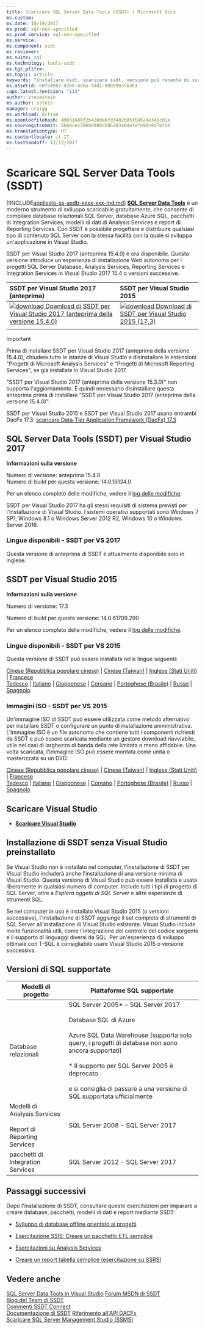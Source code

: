 ```yaml
---
title: Scaricare SQL Server Data Tools (SSDT) | Microsoft Docs
ms.custom: 
ms.date: 10/19/2017
ms.prod: sql-non-specified
ms.prod_service: sql-non-specified
ms.service: 
ms.component: ssdt
ms.reviewer: 
ms.suite: sql
ms.technology: tools-ssdt
ms.tgt_pltfrm: 
ms.topic: article
keywords: "installare ssdt, scaricare ssdt, versione più recente di ssdt"
ms.assetid: b0fc4987-d260-4d0a-9dd1-98099835b361
caps.latest.revision: "113"
author: stevestein
ms.author: sstein
manager: craigg
ms.workload: Active
ms.openlocfilehash: 49651680f2b420da6fd3402b05f54524e346cd1e
ms.sourcegitcommit: 6bbecec786b0900db86203a04afef490c8d7bfab
ms.translationtype: HT
ms.contentlocale: it-IT
ms.lasthandoff: 12/12/2017
---
```

# <a name="download-sql-server-data-tools-ssdt"></a>Scaricare SQL Server Data Tools (SSDT)
[!INCLUDE[appliesto-ss-asdb-xxxx-xxx-md.md](../includes/appliesto-ss-asdb-xxxx-xxx-md.md)]
**[SQL Server Data Tools](https://msdn.microsoft.com/library/hh272686(v=vs.103).aspx)** è un moderno strumento di sviluppo scaricabile gratuitamente, che consente di compilare database relazionali SQL Server, database Azure SQL, pacchetti di Integration Services, modelli di dati di Analysis Services e report di Reporting Services. Con SSDT è possibile progettare e distribuire qualsiasi tipo di contenuto SQL Server con la stessa facilità con la quale si sviluppa un'applicazione in Visual Studio. 

SSDT per Visual Studio 2017 (anteprima 15.4.0) è ora disponibile. Questa versione introduce un'esperienza di installazione Web autonoma per i progetti SQL Server Database, Analysis Services, Reporting Services e Integration Services in Visual Studio 2017 15.4 o versioni successive.

| SSDT per Visual Studio 2017 (anteprima) | SSDT per Visual Studio 2015 | 
|:--|:--|
|[![download](../ssdt/media/download.png) Download di SSDT per Visual Studio 2017 (anteprima della versione 15.4.0) ](https://go.microsoft.com/fwlink/?LinkId=860015) | [![download](../ssdt/media/download.png) Download di SSDT per Visual Studio 2015 (17.3)](https://go.microsoft.com/fwlink/?linkid=858660)|
|||

> [!IMPORTANT]
> Prima di installare SSDT per Visual Studio 2017 (anteprima della versione 15.4.0), chiudere tutte le istanze di Visual Studio e disinstallare le estensioni "Progetti di Microsoft Analysis Services" e "Progetti di Microsoft Reporting Services", se già installate in Visual Studio 2017. 
> 
> "SSDT per Visual Studio 2017 (anteprima della versione 15.3.0)" non supporta l'aggiornamento. È quindi necessario disinstallare questa anteprima prima di installare "SSDT per Visual Studio 2017 (anteprima della versione 15.4.0)". 


SSDT per Visual Studio 2015 e SSDT per Visual Studio 2017 usano entrambi DacFx 17.3: [scaricare Data-Tier Application Framework (DacFx) 17.3](https://www.microsoft.com/download/details.aspx?id=56048)



## <a name="ssdt-for-visual-studio-2017"></a>SQL Server Data Tools (SSDT) per Visual Studio 2017
**Informazioni sulla versione**  
  
Numero di versione: anteprima 15.4.0  
Numero di build per questa versione: 14.0.16134.0

Per un elenco completo delle modifiche, vedere il [log delle modifiche](changelog-for-sql-server-data-tools-ssdt.md).

SSDT per Visual Studio 2017 ha gli stessi requisiti di sistema previsti per l'installazione di Visual Studio. I sistemi operativi supportati sono Windows 7 SP1, Windows 8.1 o Windows Server 2012 R2, Windows 10 o Windows Server 2016.  

### <a name="available-languages---ssdt-for-vs-2017"></a>Lingue disponibili - SSDT per VS 2017
  
 Questa versione di anteprima di SSDT è attualmente disponibile solo in inglese.




## <a name="ssdt-for-visual-studio-2015"></a>SSDT per Visual Studio 2015
**Informazioni sulla versione**  
  
Numero di versione: 17.3

Numero di build per questa versione: 14.0.61709.290
  
Per un elenco completo delle modifiche, vedere il [log delle modifiche](changelog-for-sql-server-data-tools-ssdt.md).

### <a name="available-languages---ssdt-for-vs-2015"></a>Lingue disponibili - SSDT per VS 2015
  
Questa versione di SSDT può essere installata nelle lingue seguenti:  

[Cinese (Repubblica popolare cinese)]( https://go.microsoft.com/fwlink/?linkid=858660&clcid=0x804) | 
[Cinese (Taiwan)]( https://go.microsoft.com/fwlink/?linkid=858660&clcid=0x404) | 
[Inglese (Stati Uniti)]( https://go.microsoft.com/fwlink/?linkid=858660&clcid=0x409) | 
[Francese]( https://go.microsoft.com/fwlink/?linkid=858660&clcid=0x40c)  
[Tedesco]( https://go.microsoft.com/fwlink/?linkid=858660&clcid=0x407) | 
[Italiano]( https://go.microsoft.com/fwlink/?linkid=858660&clcid=0x410) | 
[Giapponese]( https://go.microsoft.com/fwlink/?linkid=858660&clcid=0x411) | 
[Coreano]( https://go.microsoft.com/fwlink/?linkid=858660&clcid=0x412) | 
[Portoghese (Brasile)]( https://go.microsoft.com/fwlink/?linkid=858660&clcid=0x416) | 
[Russo]( https://go.microsoft.com/fwlink/?linkid=858660&clcid=0x419) | 
[Spagnolo]( https://go.microsoft.com/fwlink/?linkid=858660&clcid=0x40a)  

### <a name="iso-images---ssdt-for-vs-2015"></a>Immagini ISO - SSDT per VS 2015

Un'immagine ISO di SSDT può essere utilizzata come metodo alternativo per installare SSDT o configurare un punto di installazione amministrativa. L'immagine ISO è un file autonomo che contiene tutti i componenti richiesti da SSDT e può essere scaricata mediante un gestore download riavviabile, utile nei casi di larghezza di banda della rete limitata o meno affidabile. Una volta scaricata, l'immagine ISO può essere montata come unità o masterizzata su un DVD.

[Cinese (Repubblica popolare cinese)]( https://go.microsoft.com/fwlink/?linkid=858663&clcid=0x804) |
[Cinese (Taiwan)]( https://go.microsoft.com/fwlink/?linkid=858663&clcid=0x404) |
[Inglese (Stati Uniti)]( https://go.microsoft.com/fwlink/?linkid=858663&clcid=0x409) |
[Francese]( https://go.microsoft.com/fwlink/?linkid=858663&clcid=0x40c)  
[Tedesco]( https://go.microsoft.com/fwlink/?linkid=858663&clcid=0x407) |
[Italiano]( https://go.microsoft.com/fwlink/?linkid=858663&clcid=0x410) |
[Giapponese]( https://go.microsoft.com/fwlink/?linkid=858663&clcid=0x411) |
[Coreano]( https://go.microsoft.com/fwlink/?linkid=858663&clcid=0x412) |
[Portoghese (Brasile)]( https://go.microsoft.com/fwlink/?linkid=858663&clcid=0x416) |
[Russo]( https://go.microsoft.com/fwlink/?linkid=858663&clcid=0x419) |
[Spagnolo]( https://go.microsoft.com/fwlink/?linkid=858663&clcid=0x40a)


## <a name="download-visual-studio"></a>Scaricare Visual Studio

* [**Scaricare Visual Studio**](https://www.visualstudio.com/downloads)

## <a name="installing-ssdt-without-visual-studio-pre-installed"></a>Installazione di SSDT senza Visual Studio preinstallato

Se Visual Studio non è installato nel computer, l'installazione di SSDT per Visual Studio includerà anche l'installazione di una versione minima di Visual Studio. Questa versione di Visual Studio può essere installata e usata liberamente in qualsiasi numero di computer. Include tutti i tipi di progetto di SQL Server, oltre a *Esplora oggetti di SQL Server* e altre esperienze di strumenti SQL.

Se nel computer in uso è installato Visual Studio 2015 (o versioni successive), l'installazione di SSDT aggiunge il set completo di strumenti di SQL Server all'installazione di Visual Studio esistente. Visual Studio include molte funzionalità utili, come l'integrazione del controllo del codice sorgente e il supporto di linguaggi diversi da SQL. Per un'esperienza di sviluppo ottimale con T-SQL è consigliabile usare Visual Studio 2015 o versione successiva.


## <a name="supported-sql-versions"></a>Versioni di SQL supportate
  
|Modelli di progetto|Piattaforme SQL supportate|  
|-------------------|--------------------|  
Database relazionali|  SQL Server 2005* - SQL Server 2017 <br /><br />Database SQL di Azure<br /><br />Azure SQL Data Warehouse (supporta solo query, i progetti di database non sono ancora supportati)<br /><br />  * Il supporto per SQL Server 2005 è deprecato<br /><br /> e si consiglia di passare a una versione di SQL supportata ufficialmente|
  |Modelli di Analysis Services<br /><br />Report di Reporting Services | SQL Server 2008 - SQL Server 2017|
  |pacchetti di Integration Services| SQL Server 2012 - SQL Server 2017    |
  
## <a name="next-steps"></a>Passaggi successivi  
Dopo l'installazione di SSDT, consultare queste esercitazioni per imparare a creare database, pacchetti, modelli di dati e report mediante SSDT:  
  
-   [Sviluppo di database offline orientato ai progetti](https://msdn.microsoft.com/library/hh272702(v=vs.103).aspx)  
  
-   [Esercitazione SSIS: Creare un pacchetto ETL semplice](../integration-services/ssis-how-to-create-an-etl-package.md)  
  
-   [Esercitazioni su Analysis Services](../analysis-services/analysis-services-tutorials-ssas.md)  
  
-   [Creare un report tabella semplice (esercitazione su SSRS)](../reporting-services/create-a-basic-table-report-ssrs-tutorial.md)  
  



## <a name="see-also"></a>Vedere anche  
[SQL Server Data Tools in Visual Studio](https://msdn.microsoft.com/library/hh272686(v=vs.103).aspx)  
[Forum MSDN di SSDT](https://social.msdn.microsoft.com/Forums/sqlserver/home?forum=ssdt)  
[Blog del Team di SSDT](http://blogs.msdn.com/b/ssdt/)  
[Commenti SSDT Connect](https://connect.microsoft.com/SQLServer/Feedback)  
[Documentazione di SSDT](https://msdn.microsoft.com/library/hh272686(v=vs.103).aspx)  
[Riferimento all'API DACFx](https://msdn.microsoft.com/library/dn645454.aspx)  
[Scaricare SQL Server Management Studio (SSMS)](../ssms/download-sql-server-management-studio-ssms.md)  

